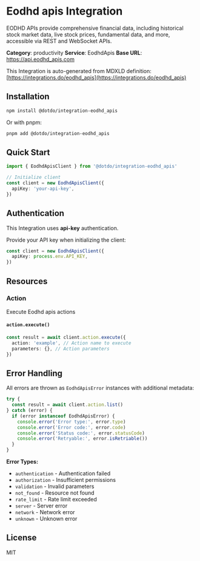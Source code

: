 # Eodhd apis Integration

EODHD APIs provide comprehensive financial data, including historical stock market data, live stock prices, fundamental data, and more, accessible via REST and WebSocket APIs.

**Category**: productivity
**Service**: EodhdApis
**Base URL**: https://api.eodhd_apis.com

This Integration is auto-generated from MDXLD definition: [https://integrations.do/eodhd_apis](https://integrations.do/eodhd_apis)

## Installation

```bash
npm install @dotdo/integration-eodhd_apis
```

Or with pnpm:

```bash
pnpm add @dotdo/integration-eodhd_apis
```

## Quick Start

```typescript
import { EodhdApisClient } from '@dotdo/integration-eodhd_apis'

// Initialize client
const client = new EodhdApisClient({
  apiKey: 'your-api-key',
})
```

## Authentication

This Integration uses **api-key** authentication.

Provide your API key when initializing the client:

```typescript
const client = new EodhdApisClient({
  apiKey: process.env.API_KEY,
})
```

## Resources

### Action

Execute Eodhd apis actions

#### `action.execute()`

```typescript
const result = await client.action.execute({
  action: 'example', // Action name to execute
  parameters: {}, // Action parameters
})
```

## Error Handling

All errors are thrown as `EodhdApisError` instances with additional metadata:

```typescript
try {
  const result = await client.action.list()
} catch (error) {
  if (error instanceof EodhdApisError) {
    console.error('Error type:', error.type)
    console.error('Error code:', error.code)
    console.error('Status code:', error.statusCode)
    console.error('Retryable:', error.isRetriable())
  }
}
```

**Error Types:**

- `authentication` - Authentication failed
- `authorization` - Insufficient permissions
- `validation` - Invalid parameters
- `not_found` - Resource not found
- `rate_limit` - Rate limit exceeded
- `server` - Server error
- `network` - Network error
- `unknown` - Unknown error

## License

MIT
